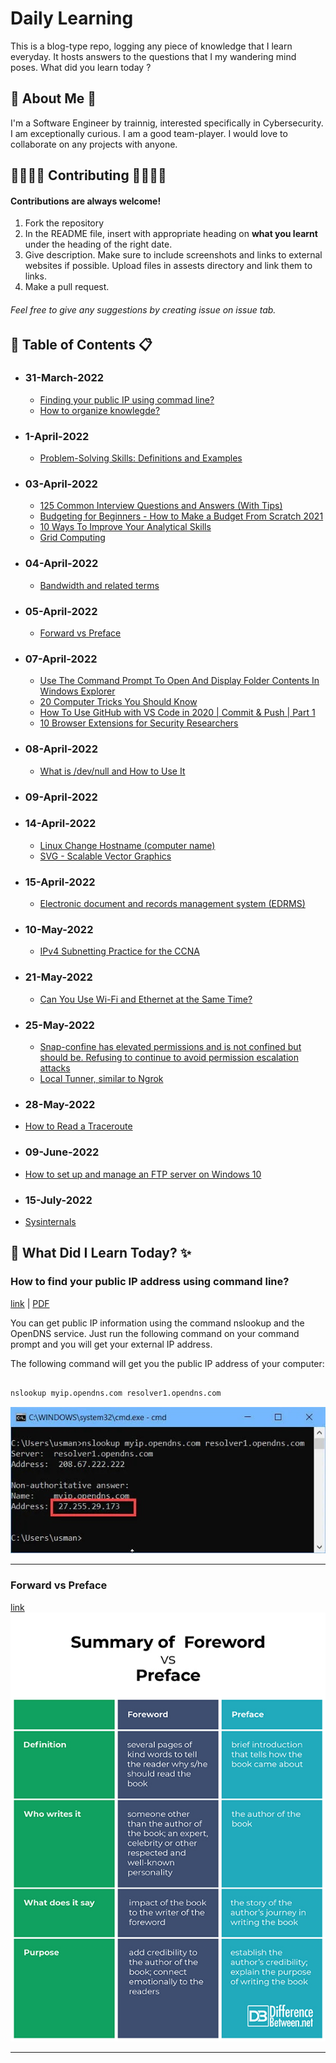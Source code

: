 
# Daily Learning

This is a blog-type repo, logging any piece of knowledge that I learn everyday. It hosts answers to the questions that I my wandering mind poses.
What did you learn today ?


## 🚀 About Me 🚀
I'm a Software Engineer by trainnig, interested specifically in Cybersecurity. I am exceptionally curious. I am a good team-player. I would love to collaborate on any projects with anyone.




## 👨‍👩‍👧‍👦 Contributing 👨‍👩‍👧‍👦

#### Contributions are always welcome!
1. Fork the repository
2. In the README file, insert with appropriate heading on **what you learnt** under the heading of the right date.
3. Give description. Make sure to include screenshots and links to external websites if possible. Upload files in assests directory and link them to links.
4. Make a pull request.

###### Feel free to give any suggestions by creating issue on issue tab.


## 📑 Table of Contents 📋

- ### 31-March-2022
    * [Finding your public IP using commad line?](#how-to-find-your-public-ip-address-using-command-line?)
    * [How to organize knowlegde?](link)

- ### 1-April-2022
    * [Problem-Solving Skills: Definitions and Examples](https://www.indeed.com/career-advice/resumes-cover-letters/problem-solving-skills)
    
- ### 03-April-2022
    * [125 Common Interview Questions and Answers (With Tips)](https://www.indeed.com/career-advice/interviewing/top-interview-questions-and-answers)
    * [Budgeting for Beginners - How to Make a Budget From Scratch 2021](https://www.youtube.com/watch?v=7lHNMGoACdQ)
    * [10 Ways To Improve Your Analytical Skills](https://www.indeed.com/career-advice/career-development/improve-analytical-skills)
    * [Grid Computing](https://hazelcast.com/glossary/grid-computing/#:~:text=Grid%20computing%20is%20the%20practice,each%20other%20to%20coordinate%20jobs.)

- ### 04-April-2022
   * [Bandwidth and related terms](https://www.verizon.com/info/definitions/bandwidth/#:~:text=The%20maximum%20amount%20of%20data,Modal)

- ### 05-April-2022
   * [Forward vs Preface](#forward-vs-preface)

- ### 07-April-2022
   * [Use The Command Prompt To Open And Display Folder Contents In Windows Explorer](https://www.watchingthenet.com/open-display-folders-in-windows-explorer-from-the-command-prompt.html#:~:text=To%20do%20this%2C%20open%20a,(with%20out%20the%20quotes).)
   * [20 Computer Tricks You Should Know](https://www.intivix.com/20-computer-tricks-know/)
   * [How To Use GitHub with VS Code in 2020 | Commit & Push | Part 1](https://www.youtube.com/watch?v=3Tn58KQvWtU)
   * [10 Browser Extensions for Security Researchers](https://www.makeuseof.com/browser-extensions-security-researchers/)

- ### 08-April-2022
   * [What is /dev/null and How to Use It](https://linuxhint.com/what_is_dev_null/)
- ### 09-April-2022
- ### 14-April-2022
   * [Linux Change Hostname (computer name)](https://www.cyberciti.biz/faq/ubuntu-change-hostname-command/)
   * [SVG - Scalable Vector Graphics](https://en.wikipedia.org/wiki/Scalable_Vector_Graphics)
- ### 15-April-2022
   * [Electronic document and records management system (EDRMS)](https://en.wikipedia.org/wiki/Electronic_document_and_records_management_system)

- ### 10-May-2022
   * [IPv4 Subnetting Practice for the CCNA](https://www.youtube.com/watch?v=HuLcsCH4V-c)

- ### 21-May-2022
   * [Can You Use Wi-Fi and Ethernet at the Same Time?](https://sortatechy.com/wi-fi-and-ethernet-at-the-same-time/#:~:text=Wi%2DFi%20and%20ethernet%20can,max%20speed%20of%20the%20router.)
 
- ### 25-May-2022
   * [Snap-confine has elevated permissions and is not confined but should be. Refusing to continue to avoid permission escalation attacks](https://stackoverflow.com/questions/70053614/snap-confine-has-elevated-permissions-and-is-not-confined-but-should-be-refusin)
   * [Local Tunner, similar to Ngrok](https://localtunnel.github.io/www/)

- ### 28-May-2022
* [How to Read a Traceroute](https://www.inmotionhosting.com/support/server/ssh/read-traceroute/)

- ### 09-June-2022
* [How to set up and manage an FTP server on Windows 10](https://www.windowscentral.com/how-set-and-manage-ftp-server-windows-10)

- ### 15-July-2022
* [Sysinternals](https://docs.microsoft.com/en-us/sysinternals/)

## 🧠 What Did I Learn Today? ✨

### How to find your public IP address using command line?

[link](https://www.itechtics.com/how-to-check-public-ip-address-using-command-line-in-windows-10/) | [PDF](assets/pdfs/cmdFindIP.pdf)

You can get public IP information using the command nslookup and the OpenDNS service. Just run the following command on your command prompt and you will get your external IP address.

The following command will get you the public IP address of your computer:


```bat

nslookup myip.opendns.com resolver1.opendns.com

```
![nslookup](/assets/imgs/nslookup-external-ip-address.jpg)

---

### Forward vs Preface
[link]((http://www.differencebetween.net/language/difference-between-foreword-and-preface/))
![Forward vs Preface](/assets/imgs/Foreword-vs-Preface.jpg)

---
